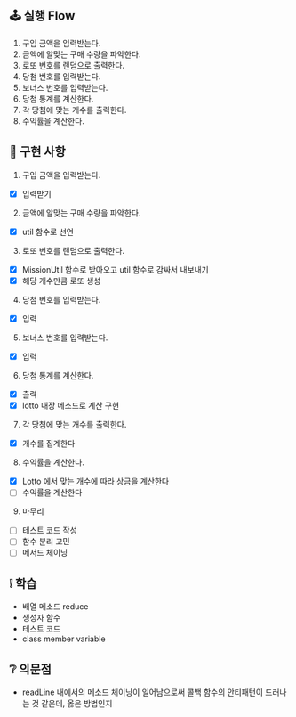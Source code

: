 ## 🕹 실행 Flow

1. 구입 금액을 입력받는다.
2. 금액에 알맞는 구매 수량을 파악한다.
3. 로또 번호를 랜덤으로 출력한다.
4. 당첨 번호를 입력받는다.
5. 보너스 번호를 입력받는다.
6. 당첨 통계를 계산한다.
7. 각 당첨에 맞는 개수를 출력한다.
8. 수익률을 계산한다.

## 🛒 구현 사항

1. 구입 금액을 입력받는다.

- [x] 입력받기

2. 금액에 알맞는 구매 수량을 파악한다.

- [x] util 함수로 선언

3. 로또 번호를 랜덤으로 출력한다.

- [x] MissionUtil 함수로 받아오고 util 함수로 감싸서 내보내기
- [x] 해당 개수만큼 로또 생성

4. 당첨 번호를 입력받는다.

- [x] 입력

5. 보너스 번호를 입력받는다.

- [x] 입력

6. 당첨 통계를 계산한다.

- [x] 출력
- [x] lotto 내장 메소드로 계산 구현

7. 각 당첨에 맞는 개수를 출력한다.

- [x] 개수를 집계한다

8. 수익률을 계산한다.

- [x] Lotto 에서 맞는 개수에 따라 상금을 계산한다
- [ ] 수익률을 계산한다

9. 마무리

- [ ] 테스트 코드 작성
- [ ] 함수 분리 고민
- [ ] 메서드 체이닝

## ❕ 학습

- 배열 메소드 reduce
- 생성자 함수
- 테스트 코드
- class member variable

## ❔ 의문점

- readLine 내에서의 메소드 체이닝이 일어남으로써 콜백 함수의 안티패턴이 드러나는 것 같은데, 옳은 방법인지
